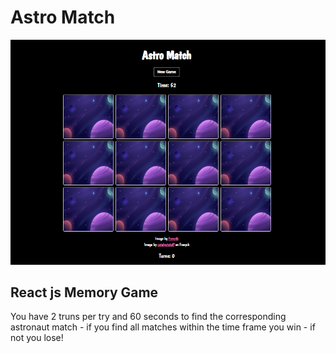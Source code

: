 # Astro Match

<img src="astro-memory.png" alt="picture of a memory game" />

## React js Memory Game

You have 2 truns per try and 60 seconds to find the corresponding astronaut match - if you find all matches within the time frame you win - if not you lose!
